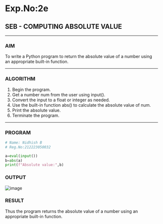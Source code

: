 # Exp.No:2e  
## SEB - COMPUTING ABSOLUTE VALUE 

---

### AIM  

To write a Python program to return the absolute value of a number using an appropriate built-in function.

---

### ALGORITHM

1. Begin the program.
2. Get a number num from the user using input().
3. Convert the input to a float or integer as needed.
4. Use the built-in function abs() to calculate the absolute value of num.
5. Print the absolute value.
6. Terminate the program.

---

### PROGRAM

```python
# Name: Nidhish B
# Reg.No:212223050032

a=eval(input())
b=abs(a)
print(f"Absolute value:",b)
```
### OUTPUT

![image](https://github.com/user-attachments/assets/46e77345-4876-480a-b24f-77b76958391e)


### RESULT

Thus the program returns the absolute value of a number using an appropriate built-in function.
